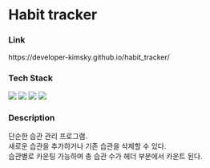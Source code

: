 <h1>Habit tracker</h1>
<h3>Link</h3>
<p>https://developer-kimsky.github.io/habit_tracker/</p>

<h3>Tech Stack</h3>
<div style=="display:flex;">
  <img src="https://img.shields.io/badge/HTML5-E34F26?style=flat&logo=HTML5&logoColor=white"/>
  <img src="https://img.shields.io/badge/JavaScript-F7DF1E?style=flat&logo=JavaScript&logoColor=white"/>
  <img src="https://img.shields.io/badge/CSS3-1572B6?style=flat&logo=CSS3&logoColor=white"/>
  <img src="https://img.shields.io/badge/React-61DAFB?style=flat&logo=React&logoColor=white"/>
</div>

<h3>Description</h3>
<p>단순한 습관 관리 프로그램.<br>새로운 습관을 추가하거나 기존 습관을 삭제할 수 있다.<br>습관별로 카운팅 가능하며 총 습관 수가 헤더 부분에서 카운트 된다.</p>







